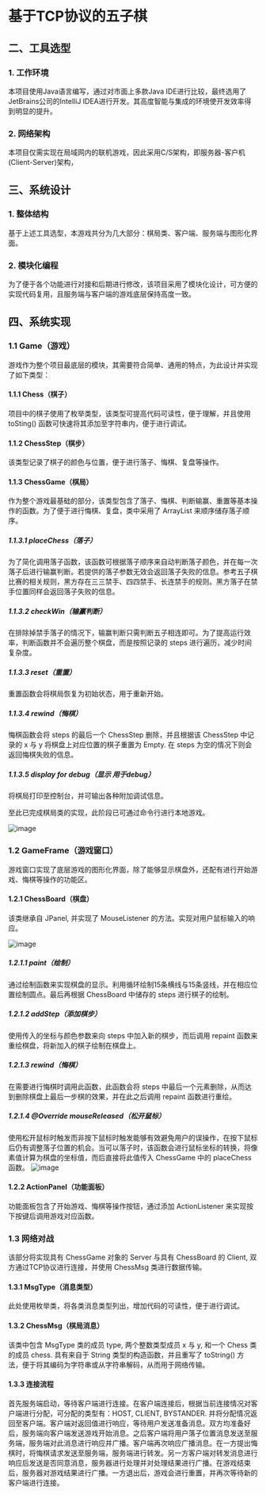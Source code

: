 # 基于TCP协议的五子棋

## 二、工具选型

### 1. 工作环境

本项目使用Java语言编写，通过对市面上多款Java IDE进行比较，最终选用了JetBrains公司的IntelliJ IDEA进行开发。其高度智能与集成的环境使开发效率得到明显的提升。

### 2. 网络架构

本项目仅需实现在局域网内的联机游戏，因此采用C/S架构，即服务器-客户机(Client-Server)架构，

## 三、系统设计

### 1. 整体结构

基于上述工具选型，本游戏共分为几大部分：棋局类、客户端、服务端与图形化界面。

### 2. 模块化编程

为了便于各个功能进行对接和后期进行修改，该项目采用了模块化设计，可方便的实现代码复用，且服务端与客户端的游戏底层保持高度一致。

## 四、系统实现

### 1.1 Game（游戏）

游戏作为整个项目最底层的模块，其需要符合简单、通用的特点，为此设计并实现了如下类型：

#### 1.1.1 Chess（棋子）

项目中的棋子使用了枚举类型，该类型可提高代码可读性，便于理解，并且使用 toSting() 函数可快速将其添加至字符串内，便于进行调试。

#### 1.1.2 ChessStep（棋步）

该类型记录了棋子的颜色与位置，便于进行落子、悔棋、复盘等操作。

#### 1.1.3 ChessGame（棋局）

作为整个游戏最基础的部分，该类型包含了落子、悔棋、判断输赢、重置等基本操作的函数。为了便于进行悔棋、复盘，类中采用了 ArrayList 来顺序储存落子顺序。

##### 1.1.3.1 placeChess（落子）

为了简化调用落子函数，该函数可根据落子顺序来自动判断落子颜色，并在每一次落子后进行输赢判断。若提供的落子参数无效会返回落子失败的信息。参考五子棋比赛的相关规则，黑方存在三三禁手、四四禁手、长连禁手的规则。黑方落子在禁手位置同样会返回落子失败的信息。

##### 1.1.3.2 checkWin（输赢判断）

在排除掉禁手落子的情况下，输赢判断只需判断五子相连即可。为了提高运行效率，判断函数并不会遍历整个棋盘，而是按照记录的 steps 进行遍历，减少时间复杂度。

##### 1.1.3.3 reset（重置）

重置函数会将棋局恢复为初始状态，用于重新开始。

##### 1.1.3.4 rewind（悔棋）

悔棋函数会将 steps 的最后一个 ChessStep 删除，并且根据该 ChessStep 中记录的 x 与 y 将棋盘上对应位置的棋子重置为 Empty. 在 steps 为空的情况下则会返回悔棋失败的信息。

##### 1.1.3.5 display *for debug*（显示 *用于debug*）

将棋局打印至控制台，并可输出各种附加调试信息。

至此已完成棋局类的实现，此阶段已可通过命令行进行本地游戏。

![image](./img/GameMain_Test.png)

### 1.2 GameFrame（游戏窗口）

游戏窗口实现了底层游戏的图形化界面，除了能够显示棋盘外，还配有进行开始游戏、悔棋等操作的功能区。

#### 1.2.1 ChessBoard（棋盘）

该类继承自 JPanel, 并实现了 MouseListener 的方法。实现对用户鼠标输入的响应。

![image](./img/ChessBoard.png)

##### 1.2.1.1 paint（绘制）

通过绘制函数来实现棋盘的显示。利用循环绘制15条横线与15条竖线，并在相应位置绘制圆点。最后再根据 ChessBoard 中储存的 steps 进行棋子的绘制。

##### 1.2.1.2 addStep（添加棋步）

使用传入的坐标与颜色参数来向 steps 中加入新的棋步，而后调用 repaint 函数来重绘棋盘，将新加入的棋子绘制在棋盘上。

##### 1.2.1.3 rewind（悔棋）

在需要进行悔棋时调用此函数，此函数会将 steps 中最后一个元素删除，从而达到删除棋盘上最后一步棋的效果，并在此之后调用 repaint 函数进行重绘。

##### 1.2.1.4 @Override mouseReleased（松开鼠标）

使用松开鼠标时触发而非按下鼠标时触发能够有效避免用户的误操作，在按下鼠标后仍有调整落子位置的机会。当可以落子时，该函数会进行鼠标坐标的转换，将像素值计算为棋盘的坐标值，而后直接将此值传入 ChessGame 中的 placeChess 函数。
![image](./img/Coord_Transform.png)

#### 1.2.2 ActionPanel（功能面板）

功能面板包含了开始游戏、悔棋等操作按钮，通过添加 ActionListener 来实现按下按键后调用游戏对应函数。

### 1.3 网络对战

该部分将实现具有 ChessGame 对象的 Server 与具有 ChessBoard 的 Client, 双方通过TCP协议进行连接，并使用 ChessMsg 类进行数据传输。

#### 1.3.1 MsgType（消息类型）

此处使用枚举类，将各类消息类型列出，增加代码的可读性，便于进行调试。

#### 1.3.2 ChessMsg（棋局消息）

该类中包含 MsgType 类的成员 type, 两个整数类型成员 x 与 y, 和一个 Chess 类的成员 chess. 具有来自于 String 类型的构造函数，并且重写了 toString() 方法，便于将其编码为字符串或从字符串解码，从而用于网络传输。

#### 1.3.3 连接流程

首先服务端启动，等待客户端进行连接。在客户端连接后，根据当前连接情况对客户端进行分配，可分配的类型有：HOST, CLIENT, BYSTANDER. 并将分配情况返回至客户端。客户端对返回值进行响应，等待用户发送准备消息。双方均准备好后，服务端向客户端发送游戏开始消息。之后客户端将用户落子位置消息发送至服务端，服务端对此消息进行响应并广播。客户端再次响应广播消息。在一方提出悔棋时，将悔棋请求发送至服务端，服务端进行转发。另一方客户端对转发消息进行响应后发送是否同意消息，服务器进行处理并对处理结果进行广播。在游戏结束后，服务器对游戏结果进行广播。一方退出后，游戏会进行重置，并再次等待新的客户端进行连接。

